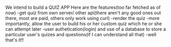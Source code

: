 We intend to build a QUIZ APP
Here are the features(too far fetched as of now)
-get quiz from own server/ other api(there aren't any good ones out there, most are paid, others only work using curl)
-render the quiz
-more importantly, allow the user to build his or her custom quiz which he or she can attempt later
-user authetication(login) and use of a database to store a particular user's quizes and questions(if I can understand all that)
-well that's it!!

